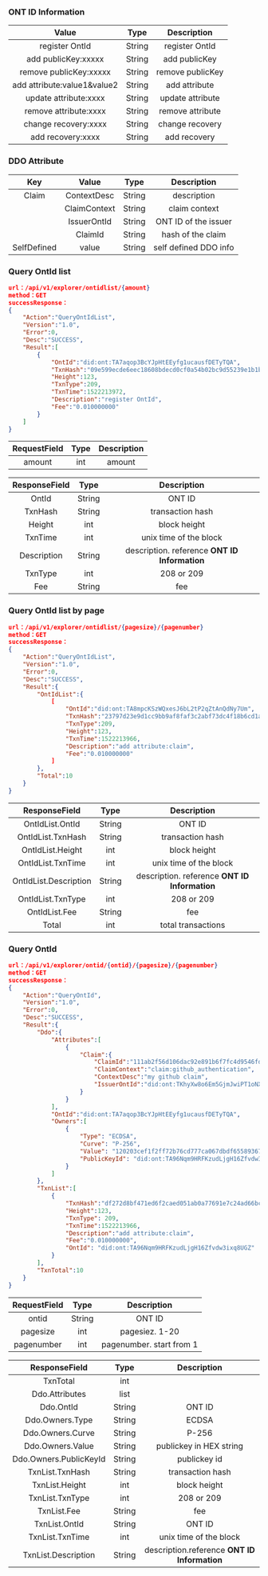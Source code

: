 

### ONT ID Information

| Value     |     Type |   Description   | 
| :--------------: | :--------:| :------: |
|    register OntId |   String|  register OntId |
|    add publicKey:xxxxx |   String|  add publicKey |
|    remove publicKey:xxxxx |   String|  remove publicKey |
|    add attribute:value1&value2 |   String| add attribute  |
|    update attribute:xxxx |   String|  update attribute |
|    remove attribute:xxxx |   String| remove attribute |
|    change recovery:xxxx |   String|  change recovery |
|    add recovery:xxxx |   String|  add recovery |


### DDO Attribute



| Key     | Value     |     Type |   Description   | 
| :--------------: | :--------:| :------: |:-----:|
|    Claim |    ContextDesc |   String|  description |
|    |    ClaimContext |   String|  claim context  |
|    |    IssuerOntId |   String| ONT ID of the issuer |
|    |    ClaimId |   String|   hash of the claim |
|   SelfDefined |    value |   String|  self defined DDO info |





### Query OntId list

```json
url：/api/v1/explorer/ontidlist/{amount}
method：GET
successResponse：
{
	"Action":"QueryOntIdList",
	"Version":"1.0",
	"Error":0,
	"Desc":"SUCCESS",
	"Result":[
		{
			"OntId":"did:ont:TA7aqop3BcYJpHtEEyfg1ucausfDETyTQA",
			"TxnHash":"09e599ecde6eec18608bdecd0cf0a54b02bc9d55239e1b1bd291558e5a6ef3fa",
			"Height":123,
			"TxnType":209,
			"TxnTime":1522213972,
			"Description":"register OntId",
			"Fee":"0.010000000"
		}
	]	
}
```

| RequestField     |     Type |   Description   | 
| :--------------: | :--------:| :------: |
|    amount|   int|  amount|


| ResponseField     |     Type |   Description   | 
| :--------------: | :--------:| :------: |
|    OntId |   String|  ONT ID |
|    TxnHash |   String|  transaction hash|
|    Height |   int|  block height|
|    TxnTime |   int|  unix time of the block|
|    Description |   String|  description. reference **ONT ID Information**|
|    TxnType |   int|  208 or 209  |
|    Fee |   String|  fee  |




### Query OntId list by page

```json
url：/api/v1/explorer/ontidlist/{pagesize}/{pagenumber}
method：GET
successResponse：
{
	"Action":"QueryOntIdList",
	"Version":"1.0",
	"Error":0,
	"Desc":"SUCCESS",
	"Result":{
		"OntIdList":{
			[
				"OntId":"did:ont:TA8mpcKSzWQxesJ6bL2tP2qZtAnQdNy7Um",
				"TxnHash":"23797d23e9d1cc9bb9af8faf3c2abf73dc4f18b6cd1a840fca469bb9cc0d6e5b",
				"TxnType":209,
				"Height":123,
				"TxnTime":1522213966,
				"Description":"add attribute:claim",
				"Fee":"0.010000000"
			]
		},
		"Total":10
	}
}
```

| ResponseField     |     Type |   Description   | 
| :--------------: | :--------:| :------: |
|    OntIdList.OntId|   String|  ONT ID |
|    OntIdList.TxnHash|   String|  transaction hash |
|    OntIdList.Height|   int|  block height  |
|    OntIdList.TxnTime|   int|  unix time of the block  |
|    OntIdList.Description|   String|  description. reference **ONT ID Information** |
|    OntIdList.TxnType|   int|  208 or 209  |
|    OntIdList.Fee |   String|  fee  |
|    Total|   int|  total transactions  |





### Query OntId

```json
url：/api/v1/explorer/ontid/{ontid}/{pagesize}/{pagenumber}
method：GET
successResponse：
{
	"Action":"QueryOntId",
	"Version":"1.0",
	"Error":0,
	"Desc":"SUCCESS",
	"Result":{
		"Ddo":{
			"Attributes":[
				{
					"Claim":{
						"ClaimId":"111ab2f56d106dac92e891b6f7fc4d9546fdf2eb94a364208fa65a9996b03ba0",
						"ClaimContext":"claim:github_authentication",
						"ContextDesc":"my github claim",
						"IssuerOntId":"did:ont:TKhyXw8o6Em5GjmJwiPT1oNXsy4p6fYZPB"
					}
				}
			],
			"OntId":"did:ont:TA7aqop3BcYJpHtEEyfg1ucausfDETyTQA",
			"Owners":[
				{
					"Type": "ECDSA",
					"Curve": "P-256",
					"Value": "120203cef1f2ff72b76cd777ca067dbdf655893671c261940312c800dcdf5c5772e449",
					"PublicKeyId": "did:ont:TA96Nqm9HRFKzudLjgH16Zfvdw3ixq8UGZ#keys-1"
				}
			]
		},
		"TxnList":[
			{
				"TxnHash":"df272d8bf471ed6f2caed051ab0a77691e7c24ad66bc1c460669fadc996f1b3f",
				"Height":123,
				"TxnType": 209,
				"TxnTime":1522213966,
				"Description":"add attribute:claim",
				"Fee":"0.010000000",
				"OntId": "did:ont:TA96Nqm9HRFKzudLjgH16Zfvdw3ixq8UGZ"
			}
		],
		"TxnTotal":10
	}
}
```

| RequestField     |     Type |   Description   | 
| :--------------: | :--------:| :------: |
|    ontid|   String|  ONT ID  |
|    pagesize|   int|  pagesiez. 1-20  |
|    pagenumber|   int|  pagenumber. start from 1 |


| ResponseField     |     Type |   Description   | 
| :--------------: | :--------:| :------: |
|    TxnTotal| int|    |
|    Ddo.Attributes|   list|  |
|    Ddo.OntId|   String|  ONT ID |
|    Ddo.Owners.Type|   String| ECDSA |
|    Ddo.Owners.Curve|   String| P-256 |
|    Ddo.Owners.Value|   String|  publickey in HEX string|
|    Ddo.Owners.PublicKeyId|   String|  publickey id |
|    TxnList.TxnHash|   String|  transaction hash |
|    TxnList.Height|   int|   block height |
|    TxnList.TxnType|   int|  208 or 209  |
|    TxnList.Fee| String|  fee  |
|    TxnList.OntId| String|  ONT ID  |
|    TxnList.TxnTime| int|  unix time of the block  |
|    TxnList.Description|   String|  description.reference **ONT ID Information** |


